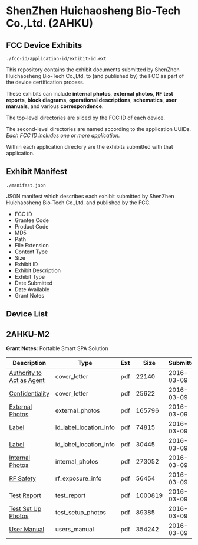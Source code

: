 # ShenZhen Huichaosheng Bio-Tech Co.,Ltd. (2AHKU)
## FCC Device Exhibits

```
./fcc-id/application-id/exhibit-id.ext
```

This repository contains the exhibit documents submitted by ShenZhen Huichaosheng Bio-Tech Co.,Ltd. to (and published by) the FCC as part of the device certification process.

These exhibits can include **internal photos**, **external photos**, **RF test reports**, **block diagrams**, **operational descriptions**, **schematics**, **user manuals**, and various **correspondence**.

The top-level directories are sliced by the FCC ID of each device.

The second-level directories are named according to the application UUIDs. *Each FCC ID includes one or more application.*

Within each application directory are the exhibits submitted with that application. 

## Exhibit Manifest

```
./manifest.json
```

JSON manifest which describes each exhibit submitted by ShenZhen Huichaosheng Bio-Tech Co.,Ltd. and published by the FCC.

- FCC ID
- Grantee Code
- Product Code
- MD5
- Path
- File Extension
- Content Type
- Size
- Exhibit ID
- Exhibit Description
- Exhibit Type
- Date Submitted
- Date Available
- Grant Notes

## Device List
## 2AHKU-M2
**Grant Notes:** Portable Smart SPA Solution

| Description | Type | Ext | Size | Submitted | Available |
| ----------- | ---- | --- | ---- | --------- | --------- |
| [Authority to Act as Agent](2AHKU-M2/b6a9361d1f4db84eebf9366863e37e4d/2924152.pdf) | cover_letter | pdf | 22140 | 2016-03-09 | 2016-03-11 |
| [Confidentiality](2AHKU-M2/b6a9361d1f4db84eebf9366863e37e4d/2924153.pdf) | cover_letter | pdf | 25622 | 2016-03-09 | 2016-03-11 |
| [External Photos](2AHKU-M2/b6a9361d1f4db84eebf9366863e37e4d/2924154.pdf) | external_photos | pdf | 165796 | 2016-03-09 | 2016-03-11 |
| [Label](2AHKU-M2/b6a9361d1f4db84eebf9366863e37e4d/2924156.pdf) | id_label_location_info | pdf | 74815 | 2016-03-09 | 2016-03-11 |
| [Label](2AHKU-M2/b6a9361d1f4db84eebf9366863e37e4d/2924157.pdf) | id_label_location_info | pdf | 30445 | 2016-03-09 | 2016-03-11 |
| [Internal Photos](2AHKU-M2/b6a9361d1f4db84eebf9366863e37e4d/2924155.pdf) | internal_photos | pdf | 273052 | 2016-03-09 | 2016-03-11 |
| [RF Safety](2AHKU-M2/b6a9361d1f4db84eebf9366863e37e4d/2924162.pdf) | rf_exposure_info | pdf | 56454 | 2016-03-09 | 2016-03-11 |
| [Test Report](2AHKU-M2/b6a9361d1f4db84eebf9366863e37e4d/2924161.pdf) | test_report | pdf | 1000819 | 2016-03-09 | 2016-03-11 |
| [Test Set Up Photos](2AHKU-M2/b6a9361d1f4db84eebf9366863e37e4d/2924160.pdf) | test_setup_photos | pdf | 89385 | 2016-03-09 | 2016-03-11 |
| [User Manual](2AHKU-M2/b6a9361d1f4db84eebf9366863e37e4d/2924163.pdf) | users_manual | pdf | 354242 | 2016-03-09 | 2016-03-11 |
